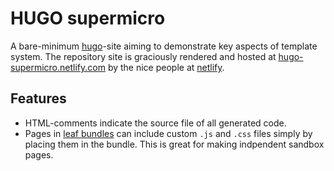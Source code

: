 
# HUGO supermicro

A bare-minimum [hugo][]-site aiming to demonstrate key aspects of template system.
The repository site is graciously rendered and hosted at [hugo-supermicro.netlify.com](https://hugo-supermicro.netlify.com/) by the nice people at [netlify](https://netlify.com).

## Features

* HTML-comments indicate the source file of all generated code.
* Pages in [leaf bundles](https://gohugo.io/content-management/page-bundles/) can include custom `.js` and `.css` files simply by placing them in the bundle. This is great for making indpendent sandbox pages.


[hugo]: https://gohugo.io/

